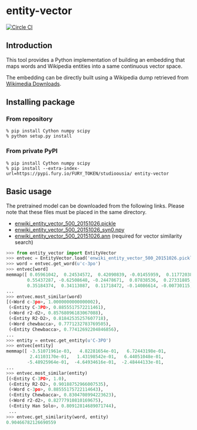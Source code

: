 # entity-vector

[![Circle CI](https://circleci.com/gh/studio-ousia/entity-vector.svg?style=svg&circle-token=2dd1ef26ef53e7044eeb2946d81c2cfc671e5937)](https://circleci.com/gh/studio-ousia/entity-vector)

## Introduction

This tool provides a Python implementation of building an embedding that maps words and Wikipedia entities into a same continuous vector space.

The embedding can be directly built using a Wikipedia dump retrieved from [Wikimedia Downloads](http://dumps.wikimedia.org/).

## Installing package

### From repository

```
% pip install Cython numpy scipy
% python setup.py install
```

### From private PyPI

```
% pip install Cython numpy scipy
% pip install --extra-index-url=https://pypi.fury.io/FURY_TOKEN/studioousia/ entity-vector
```

## Basic usage

The pretrained model can be downloaded from the following links.
Please note that these files must be placed in the same directory.

* [enwiki_entity_vector_500_20151026.pickle](http://entity-vector.s3.amazonaws.com/pub/enwiki_entity_vector_500_20151026.pickle)
* [enwiki_entity_vector_500_20151026_syn0.npy](http://entity-vector.s3.amazonaws.com/pub/enwiki_entity_vector_500_20151026_syn0.npy)
* [enwiki_entity_vector_500_20151026.ann](http://entity-vector.s3.amazonaws.com/pub/enwiki_entity_vector_500_20151026.ann) (required for vector similarity search)


```python
>>> from entity_vector import EntityVector
>>> entvec = EntityVector.load('enwiki_entity_vector_500_20151026.pickle')
>>> word = entvec.get_word(u'c-3po')
>>> entvec[word]
memmap([ 0.05961042,  0.24534572,  0.42090839, -0.01455959,  0.11772038,
        0.55437287, -0.62508648, -0.24478671,  0.07838536,  0.27331885,
        0.35184374,  0.34113087,  0.11718472, -0.14086614, -0.00730115,
...
>>> entvec.most_similar(word)
[(<Word c-3po>, 1.0000000000000002),
 (<Entity C-3PO>, 0.8855517572211461),
 (<Word r2-d2>, 0.85768096183067088),
 (<Entity R2-D2>, 0.81842535257607718),
 (<Word chewbacca>, 0.7771232783769505),
 (<Entity Chewbacca>, 0.77412692204846856),
...
>>> entity = entvec.get_entity(u'C-3PO')
>>> entvec[entity]
memmap([ -3.51071961e-03,   4.82281654e-01,   6.72443198e-01,
         2.41103170e-01,   1.43198542e-01,   6.44051048e-01,
        -5.48925964e-01,  -4.64934616e-01,  -2.48444133e-01,
...
>>> entvec.most_similar(entity)
[(<Entity C-3PO>, 1.0),
 (<Entity R2-D2>, 0.90188752966007535),
 (<Word c-3po>, 0.88555175722114643),
 (<Entity Chewbacca>, 0.8304708994223623),
 (<Word r2-d2>, 0.82777910810169675),
 (<Entity Han Solo>, 0.80912814689071744),
 ...
>>> entvec.get_similarity(word, entity)
0.90466782126690559
```
